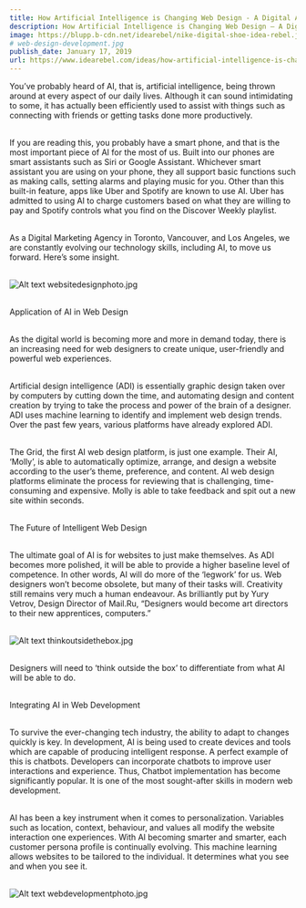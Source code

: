 ```yaml
---
title: How Artificial Intelligence is Changing Web Design - A Digital Agency Perspective | Idea Rebel
description: How Artificial Intelligence is Changing Web Design – A Digital Agency Perspective
image: https://blupp.b-cdn.net/idearebel/nike-digital-shoe-idea-rebel.jpeg?quality=80&width=800
# web-design-development.jpg
publish_date: January 17, 2019
url: https://www.idearebel.com/ideas/how-artificial-intelligence-is-changing-web-design-and-development/
---
```

You’ve probably heard of AI, that is, artificial intelligence, being thrown around at every aspect of our daily lives. Although it can sound intimidating to some, it has actually been efficiently used to assist with things such as connecting with friends or getting tasks done more productively.

\
If you are reading this, you probably have a smart phone, and that is the most important piece of AI for the most of us. Built into our phones are smart assistants such as Siri or Google Assistant. Whichever smart assistant you are using on your phone, they all support basic functions such as making calls, setting alarms and playing music for you. Other than this built-in feature, apps like Uber and Spotify are known to use AI. Uber has admitted to using AI to charge customers based on what they are willing to pay and Spotify controls what you find on the Discover Weekly playlist.

\
As a Digital Marketing Agency in Toronto, Vancouver, and Los Angeles, we are constantly evolving our technology skills, including AI, to move us forward. Here’s some insight.

\
![Alt text](https://blupp.b-cdn.net/idearebel/nike-digital-shoe-idea-rebel.jpeg?quality=80&width=800?quality=80&width=800 "a title")
websitedesignphoto.jpg

\
Application of AI in Web Design

\
As the digital world is becoming more and more in demand today, there is an increasing need for web designers to create unique, user-friendly and powerful web experiences.

\
Artificial design intelligence (ADI) is essentially graphic design taken over by computers by cutting down the time, and automating design and content creation by trying to take the process and power of the brain of a designer. ADI uses machine learning to identify and implement web design trends. Over the past few years, various platforms have already explored ADI.

\
The Grid, the first AI web design platform, is just one example. Their AI, ‘Molly’, is able to automatically optimize, arrange, and design a website according to the user’s theme, preference, and content. AI web design platforms eliminate the process for reviewing that is challenging, time-consuming and expensive. Molly is able to take feedback and spit out a new site within seconds.

\
The Future of Intelligent Web Design

\
The ultimate goal of AI is for websites to just make themselves. As ADI becomes more polished, it will be able to provide a higher baseline level of competence. In other words, AI will do more of the ‘legwork’ for us. Web designers won’t become obsolete, but many of their tasks will. Creativity still remains very much a human endeavour. As brilliantly put by Yury Vetrov, Design Director of Mail.Ru, “Designers would become art directors to their new apprentices, computers.”

\
![Alt text](https://blupp.b-cdn.net/idearebel/nike-digital-shoe-idea-rebel.jpeg?quality=80&width=800?quality=80&width=800 "a title")
thinkoutsidethebox.jpg

\
Designers will need to ‘think outside the box’ to differentiate from what AI will be able to do.

\
Integrating AI in Web Development

\
To survive the ever-changing tech industry, the ability to adapt to changes quickly is key. In development, AI is being used to create devices and tools which are capable of producing intelligent response. A perfect example of this is chatbots. Developers can incorporate chatbots to improve user interactions and experience. Thus, Chatbot implementation has become significantly popular. It is one of the most sought-after skills in modern web development.

\
AI has been a key instrument when it comes to personalization. Variables such as location, context, behaviour, and values all modify the website interaction one experiences. With AI becoming smarter and smarter, each customer persona profile is continually evolving. This machine learning allows websites to be tailored to the individual. It determines what you see and when you see it.

\
![Alt text](https://blupp.b-cdn.net/idearebel/nike-digital-shoe-idea-rebel.jpeg?quality=80&width=800?quality=80&width=800 "a title")
webdevelopmentphoto.jpg
